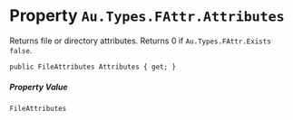 # Property `Au.Types.FAttr.Attributes`

Returns file or directory attributes. Returns 0 if `Au.Types.FAttr.Exists` `false`.

```
public FileAttributes Attributes { get; }
```

##### Property Value

`FileAttributes`